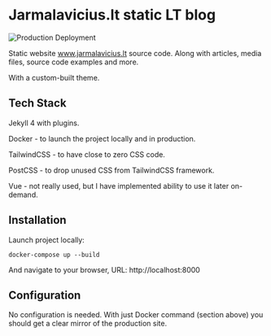 Jarmalavicius.lt static LT blog
===============================

![Production Deployment](https://github.com/ReekenX/www.jarmalavicius.lt/workflows/Production%20Deployment/badge.svg)

Static website www.jarmalavicius.lt source code. Along with articles, media files, source code examples and more.

With a custom-built theme.

Tech Stack
----------

Jekyll 4 with plugins.

Docker - to launch the project locally and in production.

TailwindCSS - to have close to zero CSS code.

PostCSS - to drop unused CSS from TailwindCSS framework.

Vue - not really used, but I have implemented ability to use it later on-demand.

Installation
------------

Launch project locally:

    docker-compose up --build

And navigate to your browser, URL: http://localhost:8000

Configuration
-------------

No configuration is needed. With just Docker command (section above) you should
get a clear mirror of the production site.

